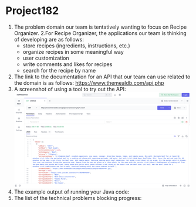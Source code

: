 # Project182
1. The problem domain our team is tentatively wanting to focus on Recipe Organizer.
2.For Recipe Organizer, the applications our team is thinking of developing are as follows:
   - store recipes (ingredients, instructions, etc.) 
   - organize recipes in some meaningful way 
   - user customization
   - write comments  and likes for recipes
   - search for the recipe by name
3. The link to the documentation for an API that our team can use related to the domain is as follows:
   https://www.themealdb.com/api.php
4. A screenshot of using a tool to try out the API:
   ![image](https://github.com/Sharon-zh/Project182/blob/main/screenshoot.png?raw=true)
5. The example output of running your Java code:
6. The list of the technical problems blocking progress:

